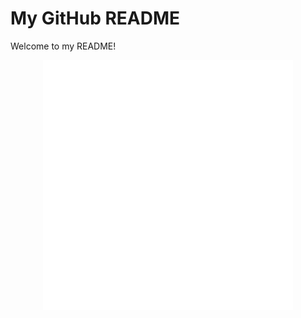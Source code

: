 # My GitHub README

Welcome to my README!

<div align="center">
    <img src="top.svg" width="400" height="400">
</div>